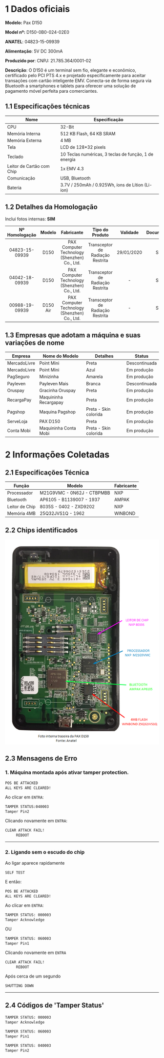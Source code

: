 # 1 Dados oficiais

**Modelo:** Pax D150

**Model nº:**  D150-0B0-024-02E0

**ANATEL**: 04823-15-09939

**Alimentação**: 5V DC 300mA

**Produzido por**: CNPJ: 21.785.364/0001-02 

**Descrição**: O D150 é um terminal sem fio, elegante e econômico, certificado pelo PCI PTS 4.x e projetado especificamente para aceitar transações com cartão inteligente EMV. Conecta-se de forma segura via Bluetooth a smartphones e tablets para oferecer uma solução de pagamento móvel perfeita para comerciantes.

## 1.1 Especificações técnicas

| Nome                      | Especificação                                         |
| ------------------------- | ----------------------------------------------------- |
| CPU                       | 32-Bit                                                |
| Memória Interna           | 512 KB Flash, 64 KB SRAM                              |
| Memória Externa           | 4 MB                                                  |
| Tela                      | LCD de 128*32 pixels                                  |
| Teclado                   | 10 Teclas numéricas, 3 teclas de função, 1 de energia |
| Leitor de Cartão com Chip | 1x EMV 4.3                                            |
| Comunicação               | USB, Bluetooth                                        |
| Bateria                   | 3.7V / 250mAh / 0.925Wh, íons de Lítion (Li-ion)      |

## 1.2 Detalhes da Homologação

Inclui fotos internas: **SIM**

| Nº Homologação |  Modelo  |                  Fabricante                  |         Tipo do Produto          |  Validade  | Documentos |
| :------------: | :------: | :------------------------------------------: | :------------------------------: | :--------: | :--------: |
| 04823-15-09939 |   D150   | PAX Computer Technology (Shenzhen) Co., Ltd. | Transceptor de Radiação Restrita | 29/01/2020 |    SIM     |
| 04042-18-09939 |   D150   | PAX Computer Technology (Shenzhen) Co., Ltd. | Transceptor de Radiação Restrita |     -      |    SIM     |
| 00988-19-09939 | D150 Air | PAX Computer Technology (Shenzhen) Co., Ltd. | Transceptor de Radiação Restrita |     -      |    SIM     |


## 1.3 Empresas que adotam a máquina e suas variações de nome

| Empresa      | Nome do Modelo        | Detalhes              | Status        |
| ------------ | --------------------- | --------------------- | ------------- |
| MercadoLivre | Point Mini            | Preta                 | Descontinuada |
| MercadoLivre | Point Mini            | Azul                  | Em produção   |
| PagSeguro    | Minizinha             | Amarela               | Em produção   |
| Payleven     | Payleven Mais         | Branca                | Descontinuada |
| Oruspay      | Gracinha Oruspay      | Preta                 | Em produção   |
| RecargaPay   | Maquininha Recargapay | Preta                 | Em produção   |
| Pagshop      | Maquina Pagshop       | Preta - Skin colorida | Em produção   |
| ServeLoja    | PAX D150              | Preta                 | Em produção   |
| Conta Mobi   | Maquininha Conta Mobi | Preta - Skin colorida | Em produção   |


# 2 Informações Coletadas

## 2.1 Especificações Técnica

| Função         | Modelo                     | Fabricante |
| -------------- | -------------------------- | ---------- |
| Processador    | M21G9VMC - 0N62J - CTBPMBB | NXP        |
| Bluetooth      | AP6105 - B1139007 - 1937   | AMPAK      |
| Leitor de Chip | 8035S - 0402 - ZXD9202     | NXP        |
| Memória 4MB    | 25Q32JVS1Q - 1962          | WINBOND    |

## 2.2 Chips identificados

![pax-d150-chips-identificados](imagens/pax-d150/D150-interno-chips-identificados.png)


## 2.3 Mensagens de Erro

### 1. Máquina montada após ativar tamper protection.

```
POS BE ATTACKED
ALL KEYS ARE CLEARED!
```

Ao clicar em `ENTRA`:

```
TAMPER STATUS:040003
Tamper Pin2
```

Clicando novamente em `ENTRA`:

```
CLEAR ATTACK FAIL!
     REBOOT
```

---

### 2. Ligando sem o escudo do chip

Ao ligar aparece rapidamente

```
SELF TEST
```

E então:

```
POS BE ATTACKED
ALL KEYS ARE CLEARED!
```

Ao clicar em `ENTRA`:

```
TAMPER STATUS: 000003
Tamper Acknowledge
```

OU

```
TAMPER STATUS: 060003
Tamper Pin1
```

Clicando novamente em `ENTRA`

```
CLEAR ATTACK FAIL!
     REBOOT
```

Após cerca de um segundo

```
SHUTTING DOWN
```

---

## 2.4 Códigos de 'Tamper Status'

```
TAMPER STATUS: 000003
Tamper Acknowledge
```

```
TAMPER STATUS: 060003
Tamper Pin1
```

```
TAMPER STATUS: 040003
Tamper Pin2
```

